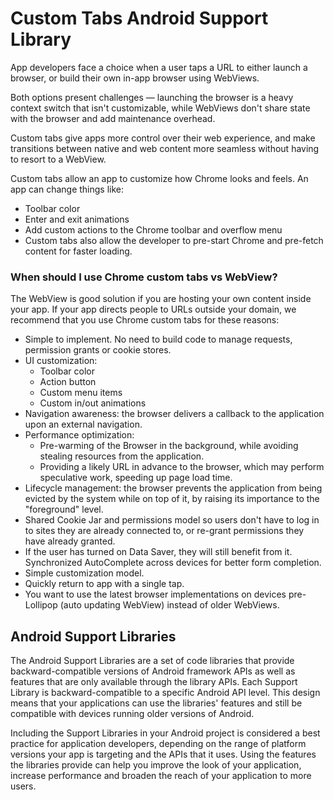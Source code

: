 
# Custom Tabs Android Support Library

App developers face a choice when a user taps a URL to either launch a browser, or build their own in-app browser using WebViews.

Both options present challenges — launching the browser is a heavy context switch that isn't customizable, while WebViews don't share state with the browser and add maintenance overhead.

Custom tabs give apps more control over their web experience, and make transitions between native and web content more seamless without having to resort to a WebView.

Custom tabs allow an app to customize how Chrome looks and feels. An app can change things like:
 - Toolbar color
 - Enter and exit animations
 - Add custom actions to the Chrome toolbar and overflow menu
 - Custom tabs also allow the developer to pre-start Chrome and pre-fetch content for faster loading.


### When should I use Chrome custom tabs vs WebView?

The WebView is good solution if you are hosting your own content inside your app. If your app directs people to URLs outside your domain, we recommend that you use Chrome custom tabs for these reasons:

 - Simple to implement. No need to build code to manage requests, permission grants or cookie stores.
 - UI customization:
   - Toolbar color
   - Action button
   - Custom menu items
   - Custom in/out animations
 - Navigation awareness: the browser delivers a callback to the application upon an external navigation.
 - Performance optimization:
    - Pre-warming of the Browser in the background, while avoiding stealing resources from the application.
    - Providing a likely URL in advance to the browser, which may perform speculative work, speeding up page load time.
 - Lifecycle management: the browser prevents the application from being evicted by the system while on top of it, by raising its importance to the "foreground" level.
 - Shared Cookie Jar and permissions model so users don't have to log in to sites they are already connected to, or re-grant permissions they have already granted.
 -  If the user has turned on Data Saver, they will still benefit from it.
Synchronized AutoComplete across devices for better form completion.
 - Simple customization model.
 - Quickly return to app with a single tap.
 - You want to use the latest browser implementations on devices pre-Lollipop (auto updating WebView) instead of older WebViews.




## Android Support Libraries

The Android Support Libraries are a set of code libraries that provide backward-compatible versions of Android framework APIs as well as features that are only available through the library APIs. Each Support Library is backward-compatible to a specific Android API level. This design means that your applications can use the libraries' features and still be compatible with devices running older versions of Android.

Including the Support Libraries in your Android project is considered a best practice for application developers, depending on the range of platform versions your app is targeting and the APIs that it uses. Using the features the libraries provide can help you improve the look of your application, increase performance and broaden the reach of your application to more users. 



